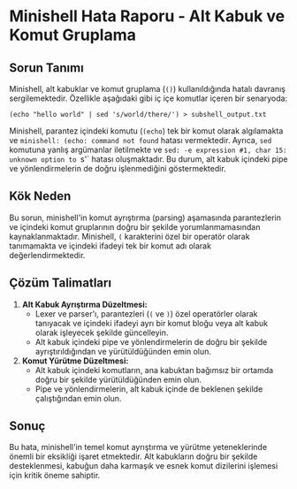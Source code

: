 # Minishell Hata Raporu - Alt Kabuk ve Komut Gruplama

## Sorun Tanımı

Minishell, alt kabuklar ve komut gruplama (`()`) kullanıldığında hatalı davranış sergilemektedir. Özellikle aşağıdaki gibi iç içe komutlar içeren bir senaryoda:

`(echo "hello world" | sed 's/world/there/') > subshell_output.txt`

Minishell, parantez içindeki komutu (`(echo`) tek bir komut olarak algılamakta ve `minishell: (echo: command not found` hatası vermektedir. Ayrıca, `sed` komutuna yanlış argümanlar iletilmekte ve `sed: -e expression #1, char 15: unknown option to `s'` hatası oluşmaktadır. Bu durum, alt kabuk içindeki pipe ve yönlendirmelerin de doğru işlenmediğini göstermektedir.

## Kök Neden

Bu sorun, minishell'in komut ayrıştırma (parsing) aşamasında parantezlerin ve içindeki komut gruplarının doğru bir şekilde yorumlanmamasından kaynaklanmaktadır. Minishell, `(` karakterini özel bir operatör olarak tanımamakta ve içindeki ifadeyi tek bir komut adı olarak değerlendirmektedir.

## Çözüm Talimatları

1.  **Alt Kabuk Ayrıştırma Düzeltmesi:**
    -   Lexer ve parser'ı, parantezleri (`(` ve `)`) özel operatörler olarak tanıyacak ve içindeki ifadeyi ayrı bir komut bloğu veya alt kabuk olarak işleyecek şekilde güncelleyin.
    -   Alt kabuk içindeki pipe ve yönlendirmelerin de doğru bir şekilde ayrıştırıldığından ve yürütüldüğünden emin olun.
2.  **Komut Yürütme Düzeltmesi:**
    -   Alt kabuk içindeki komutların, ana kabuktan bağımsız bir ortamda doğru bir şekilde yürütüldüğünden emin olun.
    -   Pipe ve yönlendirmelerin, alt kabuk içinde de beklenen şekilde çalıştığından emin olun.

## Sonuç

Bu hata, minishell'in temel komut ayrıştırma ve yürütme yeteneklerinde önemli bir eksikliği işaret etmektedir. Alt kabukların doğru bir şekilde desteklenmesi, kabuğun daha karmaşık ve esnek komut dizilerini işlemesi için kritik öneme sahiptir.